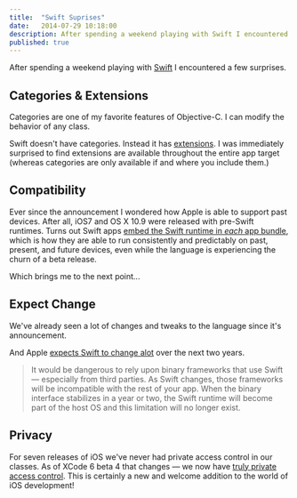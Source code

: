 ```yaml
---
title:  "Swift Suprises"
date:   2014-07-29 10:18:00
description: After spending a weekend playing with Swift I encountered a few surprises.
published: true
---
```


After spending a weekend playing with [Swift][swift] I encountered a few surprises.

[swift]: https://developer.apple.com/swift/

## Categories & Extensions

Categories are one of my favorite features of Objective-C. I can modify the behavior of any class.

Swift doesn't have categories. Instead it has [extensions][ex]. I was immediately surprised to find extensions are available throughout the entire app target (whereas categories are only available if and where you include them.)

[ex]: https://developer.apple.com/library/prerelease/ios/documentation/Swift/Conceptual/Swift_Programming_Language/Extensions.html

## Compatibility

Ever since the announcement I wondered how Apple is able to support past devices. After all, iOS7 and OS X 10.9 were released with pre-Swift runtimes. Turns out Swift apps [embed the Swift runtime in *each* app bundle][2], which is how they are able to run consistently and predictably on past, present, and future devices, even while the language is experiencing the churn of a beta release.

Which brings me to the next point...

## Expect Change

We've already seen a lot of changes and tweaks to the language since it's announcement. 

And Apple [expects Swift to change alot][2] over the next two years. 

[2]: https://developer.apple.com/swift/blog/?id=2

> It would be dangerous to rely upon binary frameworks that use Swift — especially from third parties. As Swift changes, those frameworks will be incompatible with the rest of your app. When the binary interface stabilizes in a year or two, the Swift runtime will become part of the host OS and this limitation will no longer exist.

## Privacy

For seven releases of iOS we've never had private access control in our classes. As of XCode 6 beta 4 that changes — we now have [truly private access control][5]. This is certainly a new and welcome addition to the world of iOS development!

[5]: https://developer.apple.com/swift/blog/?id=5